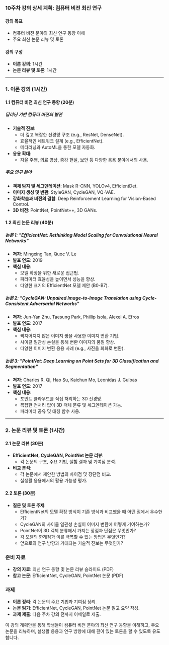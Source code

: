 ### 10주차 강의 상세 계획: 컴퓨터 비전 최신 연구

#### 강의 목표
- 컴퓨터 비전 분야의 최신 연구 동향 이해
- 주요 최신 논문 리뷰 및 토론

#### 강의 구성
- **이론 강의**: 1시간
- **논문 리뷰 및 토론**: 1시간

---

### 1. 이론 강의 (1시간)

#### 1.1 컴퓨터 비전 최신 연구 동향 (20분)

##### 딥러닝 기반 컴퓨터 비전의 발전
- **기술적 진보**:
  - 더 깊고 복잡한 신경망 구조 (e.g., ResNet, DenseNet).
  - 효율적인 네트워크 설계 (e.g., EfficientNet).
  - 메타러닝과 AutoML을 통한 모델 자동화.
- **응용 확대**:
  - 자율 주행, 의료 영상, 증강 현실, 보안 등 다양한 응용 분야에서의 사용.

##### 주요 연구 분야
- **객체 탐지 및 세그멘테이션**: Mask R-CNN, YOLOv4, EfficientDet.
- **이미지 생성 및 변환**: StyleGAN, CycleGAN, VQ-VAE.
- **강화학습과 비전의 결합**: Deep Reinforcement Learning for Vision-Based Control.
- **3D 비전**: PointNet, PointNet++, 3D GANs.

#### 1.2 최신 논문 리뷰 (40분)

##### 논문 1: "EfficientNet: Rethinking Model Scaling for Convolutional Neural Networks"
- **저자**: Mingxing Tan, Quoc V. Le
- **발표 연도**: 2019
- **핵심 내용**:
  - 모델 확장을 위한 새로운 접근법.
  - 파라미터 효율성을 높이면서 성능을 향상.
  - 다양한 크기의 EfficientNet 모델 제안 (B0-B7).

##### 논문 2: "CycleGAN: Unpaired Image-to-Image Translation using Cycle-Consistent Adversarial Networks"
- **저자**: Jun-Yan Zhu, Taesung Park, Phillip Isola, Alexei A. Efros
- **발표 연도**: 2017
- **핵심 내용**:
  - 짝지어지지 않은 이미지 쌍을 사용한 이미지 변환 기법.
  - 사이클 일관성 손실을 통해 변환 이미지의 품질 향상.
  - 다양한 이미지 변환 응용 사례 (e.g., 사진을 회화로 변환).

##### 논문 3: "PointNet: Deep Learning on Point Sets for 3D Classification and Segmentation"
- **저자**: Charles R. Qi, Hao Su, Kaichun Mo, Leonidas J. Guibas
- **발표 연도**: 2017
- **핵심 내용**:
  - 포인트 클라우드를 직접 처리하는 3D 신경망.
  - 복잡한 전처리 없이 3D 객체 분류 및 세그멘테이션 가능.
  - 파라미터 공유 및 대칭 함수 사용.

---

### 2. 논문 리뷰 및 토론 (1시간)

#### 2.1 논문 리뷰 (30분)
- **EfficientNet, CycleGAN, PointNet 논문 리뷰**:
  - 각 논문의 구조, 주요 기법, 실험 결과 및 기여점 분석.
- **비교 분석**:
  - 각 논문에서 제안한 방법의 차이점 및 장단점 비교.
  - 실생활 응용에서의 활용 가능성 평가.

#### 2.2 토론 (30분)
- **질문 및 토론 주제**:
  - EfficientNet의 모델 확장 방식이 기존 방식과 비교했을 때 어떤 점에서 우수한가?
  - CycleGAN의 사이클 일관성 손실이 이미지 변환에 어떻게 기여하는가?
  - PointNet이 3D 객체 분류에서 가지는 장점과 단점은 무엇인가?
  - 각 모델의 한계점과 이를 극복할 수 있는 방법은 무엇인가?
  - 앞으로의 연구 방향과 기대되는 기술적 진보는 무엇인가?

### 준비 자료
- **강의 자료**: 최신 연구 동향 및 논문 리뷰 슬라이드 (PDF)
- **참고 논문**: EfficientNet, CycleGAN, PointNet 논문 (PDF)

### 과제
- **이론 정리**: 각 논문의 주요 기법과 기여점 정리.
- **논문 읽기**: EfficientNet, CycleGAN, PointNet 논문 읽고 요약 작성.
- **과제 제출**: 다음 주차 강의 전까지 이메일로 제출.

이 강의 계획안을 통해 학생들이 컴퓨터 비전 분야의 최신 연구 동향을 이해하고, 주요 논문을 리뷰하며, 실생활 응용과 연구 방향에 대해 깊이 있는 토론을 할 수 있도록 유도합니다.